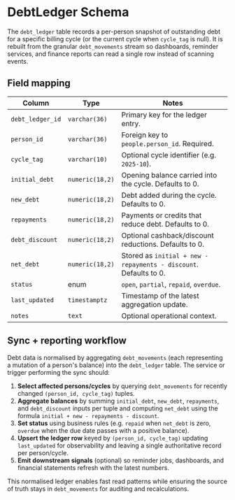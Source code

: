 # DebtLedger Schema

The `debt_ledger` table records a per-person snapshot of outstanding debt for a
specific billing cycle (or the current cycle when `cycle_tag` is null). It is
rebuilt from the granular `debt_movements` stream so dashboards, reminder
services, and finance reports can read a single row instead of scanning events.

## Field mapping

| Column | Type | Notes |
| --- | --- | --- |
| `debt_ledger_id` | `varchar(36)` | Primary key for the ledger entry. |
| `person_id` | `varchar(36)` | Foreign key to `people.person_id`. Required. |
| `cycle_tag` | `varchar(10)` | Optional cycle identifier (e.g. `2025-10`). |
| `initial_debt` | `numeric(18,2)` | Opening balance carried into the cycle. Defaults to 0. |
| `new_debt` | `numeric(18,2)` | Debt added during the cycle. Defaults to 0. |
| `repayments` | `numeric(18,2)` | Payments or credits that reduce debt. Defaults to 0. |
| `debt_discount` | `numeric(18,2)` | Optional cashback/discount reductions. Defaults to 0. |
| `net_debt` | `numeric(18,2)` | Stored as `initial + new - repayments - discount`. Defaults to 0. |
| `status` | enum | `open`, `partial`, `repaid`, `overdue`. |
| `last_updated` | `timestamptz` | Timestamp of the latest aggregation update. |
| `notes` | `text` | Optional operational context. |

## Sync + reporting workflow

Debt data is normalised by aggregating `debt_movements` (each representing a
mutation of a person's balance) into the `debt_ledger` table. The service or
trigger performing the sync should:

1. **Select affected persons/cycles** by querying `debt_movements` for recently
   changed `(person_id, cycle_tag)` tuples.
2. **Aggregate balances** by summing `initial_debt`, `new_debt`, `repayments`,
   and `debt_discount` inputs per tuple and computing `net_debt` using the
   formula `initial + new - repayments - discount`.
3. **Set status** using business rules (e.g. `repaid` when `net_debt` is zero,
   `overdue` when the due date passes with a positive balance).
4. **Upsert the ledger row** keyed by `(person_id, cycle_tag)` updating
   `last_updated` for observability and leaving a single authoritative record per
   person/cycle.
5. **Emit downstream signals** (optional) so reminder jobs, dashboards, and
   financial statements refresh with the latest numbers.

This normalised ledger enables fast read patterns while ensuring the source of
truth stays in `debt_movements` for auditing and recalculations.
